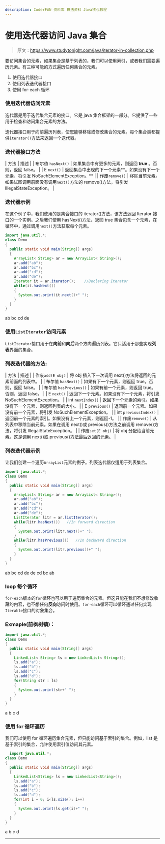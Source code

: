 ```yaml
---
description: CoderFAN 资料库 算法资料 Java核心教程
---
```


# 使用迭代器访问 Java 集合

> 原文：<https://www.studytonight.com/java/iterator-in-collection.php>

要访问集合的元素，如果集合是基于列表的，我们可以使用索引，或者我们需要遍历元素。有三种可能的方式遍历任何集合的元素。

1.  使用迭代器接口
2.  使用列表迭代器接口
3.  使用 for-each 循环

### 使用迭代器访问元素

迭代器是用于迭代集合元素的接口。它是 java 集合框架的一部分。它提供了一些用于检查和访问集合元素的方法。

迭代器接口用于向前遍历列表，使您能够移除或修改集合的元素。每个集合类都提供`iterator()`方法来返回一个迭代器。

### 迭代器接口方法

| 方法 | 描述 |
| 布尔值 `hasNext()` | 如果集合中有更多的元素，则返回 **true** 。否则，返回 false。 |
| E `next()` | 返回集合中出现的下一个元素**。如果没有下一个元素，将引发 NoSuchElementException。** |
| 作废`remove()` | 移除当前元素。如果试图调用前面没有调用`next()`方法的 remove()方法，将引发 IllegalStateException。 |

### 迭代器示例

在这个例子中，我们使用的是集合接口的 iterator()方法，该方法返回 Iterator 接口的一个实例。之后我们使用 hasNext()方法，返回 true 集合包含一个元素，在循环中，通过调用`next()`方法获取每个元素。

```java
import java.util.*;
class Demo
{
  public static void main(String[] args)
  {
    ArrayList< String> ar = new ArrayList< String>();
    ar.add("ab");
    ar.add("bc");
    ar.add("cd");
    ar.add("de");
    Iterator it = ar.iterator();    //Declaring Iterator
    while(it.hasNext())
    {  
      System.out.print(it.next()+" ");
    }
  }
} 
```

ab bc cd de

### 使用`ListIterator`访问元素

`ListIterator`接口用于在**向前**和**向后**两个方向遍历列表。它只适用于那些实现**列表**界面的集合。

### 列表迭代器的方法:

| 方法 | 描述 |
| 作废`add(E obj)` | 将 obj 插入下一次调用 next()方法将返回的元素前面的列表中。 |
| 布尔值 `hasNext()` | 如果有下一个元素，则返回 true。否则，返回 false。 |
| 布尔值 `hasPrevious()` | 如果有前一个元素，则返回 true。否则，返回 false。 |
| E `next()` | 返回下一个元素。如果没有下一个元素，将引发 NoSuchElementException。 |
| int `nextIndex()` | 返回下一个元素的索引。如果没有下一个元素，则返回列表的大小。 |
| E `previous()` | 返回前一个元素。如果没有前一个元素，将引发 NoSuchElementException。 |
| int `previousIndex()` | 返回前一个元素的索引。如果没有上一个元素，则返回-1。 |
| 作废`remove()` | 从列表中移除当前元素。如果在调用 next()或 previous()方法之前调用 remove()方法，将引发 IllegalStateException。 |
| 作废`set(E obj)` | 将 obj 分配给当前元素。这是调用 next()或 previous()方法最后返回的元素。 |

### 列表迭代器示例

让我们创建一个遍历`ArrayList`元素的例子。列表迭代器仅适用于列表集合。

```java
import java.util.*;
class Demo
{
  public static void main(String[] args)
  {
    ArrayList< String> ar = new ArrayList< String>();
    ar.add("ab");
    ar.add("bc");
    ar.add("cd");
    ar.add("de");
    ListIterator litr = ar.listIterator();
    while(litr.hasNext())   //In forward direction
    {
      System.out.print(litr.next()+" ");
    }
    while(litr.hasPrevious())   //In backward direction
    {
      System.out.print(litr.previous()+" ");
    }
  }
} 
```

ab bc cd de de cd bc ab

### loop 每个循环

`for-each`版本的`for`循环也可以用于遍历集合的元素。但这只能在我们不想修改收藏的内容，也不想任何**反向**访问时使用。`for-each`循环可以循环通过任何实现`Iterable`接口的对象集合。

### Exmaple(前枫树镇)：

```java
import java.util.*;
class Demo
{
  public static void main(String[] args)
  {
    LinkedList< String> ls = new LinkedList< String>();
    ls.add("a");
    ls.add("b");
    ls.add("c");
    ls.add("d");
    for(String str : ls)
    {
      System.out.print(str+" ");
    }
  }
} 
```

a b c d

### 使用 for 循环遍历

我们可以使用 for 循环遍历集合元素，但只能访问基于索引的集合。例如，list 是基于索引的集合，允许使用索引值访问其元素。

```java
  import java.util.*;
class Demo
{
  public static void main(String[] args)
  {
    LinkedList<String> ls = new LinkedList<String>();
    ls.add("a");
    ls.add("b");
    ls.add("c");
    ls.add("d");
    for(int i = 0; i<ls.size(); i++)
    {
      System.out.print(ls.get(i)+" ");
    }
  }
} 

```

a b c d

* * *